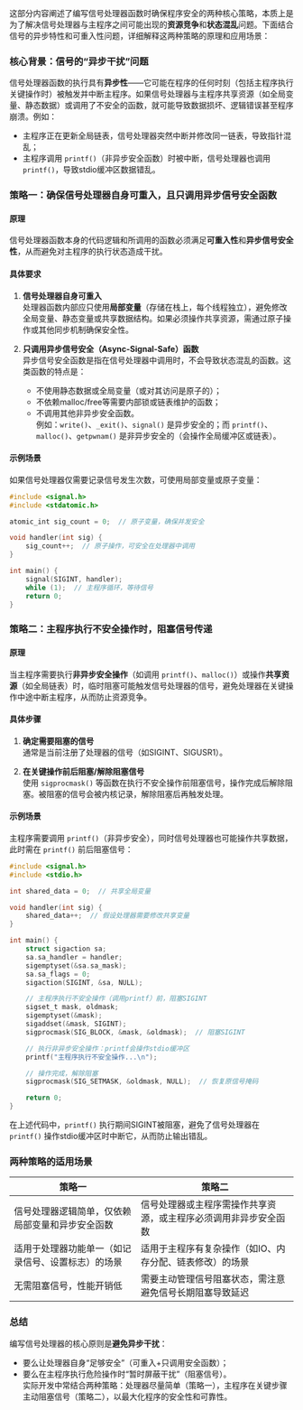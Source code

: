 这部分内容阐述了编写信号处理器函数时确保程序安全的两种核心策略，本质上是为了解决信号处理器与主程序之间可能出现的**资源竞争**和**状态混乱**问题。下面结合信号的异步特性和可重入性问题，详细解释这两种策略的原理和应用场景：


### 核心背景：信号的“异步干扰”问题
信号处理器函数的执行具有**异步性**——它可能在程序的任何时刻（包括主程序执行关键操作时）被触发并中断主程序。如果信号处理器与主程序共享资源（如全局变量、静态数据）或调用了不安全的函数，就可能导致数据损坏、逻辑错误甚至程序崩溃。例如：
- 主程序正在更新全局链表，信号处理器突然中断并修改同一链表，导致指针混乱；
- 主程序调用 `printf()`（非异步安全函数）时被中断，信号处理器也调用 `printf()`，导致stdio缓冲区数据错乱。


### 策略一：确保信号处理器自身可重入，且只调用异步信号安全函数
#### 原理
信号处理器函数本身的代码逻辑和所调用的函数必须满足**可重入性**和**异步信号安全性**，从而避免对主程序的执行状态造成干扰。

#### 具体要求
1. **信号处理器自身可重入**  
   处理器函数内部应只使用**局部变量**（存储在栈上，每个线程独立），避免修改全局变量、静态变量或共享数据结构。如果必须操作共享资源，需通过原子操作或其他同步机制确保安全性。

2. **只调用异步信号安全（Async-Signal-Safe）函数**  
   异步信号安全函数是指在信号处理器中调用时，不会导致状态混乱的函数。这类函数的特点是：
   - 不使用静态数据或全局变量（或对其访问是原子的）；
   - 不依赖malloc/free等需要内部锁或链表维护的函数；
   - 不调用其他非异步安全函数。  
   例如：`write()`、`_exit()`、`signal()` 是异步安全的；而 `printf()`、`malloc()`、`getpwnam()` 是非异步安全的（会操作全局缓冲区或链表）。

#### 示例场景
如果信号处理器仅需要记录信号发生次数，可使用局部变量或原子变量：
```c
#include <signal.h>
#include <stdatomic.h>

atomic_int sig_count = 0;  // 原子变量，确保并发安全

void handler(int sig) {
    sig_count++;  // 原子操作，可安全在处理器中调用
}

int main() {
    signal(SIGINT, handler);
    while (1);  // 主程序循环，等待信号
    return 0;
}
```


### 策略二：主程序执行不安全操作时，阻塞信号传递
#### 原理
当主程序需要执行**非异步安全操作**（如调用 `printf()`、`malloc()`）或操作**共享资源**（如全局链表）时，临时阻塞可能触发信号处理器的信号，避免处理器在关键操作中途中断主程序，从而防止资源竞争。

#### 具体步骤
1. **确定需要阻塞的信号**  
   通常是当前注册了处理器的信号（如SIGINT、SIGUSR1）。

2. **在关键操作前后阻塞/解除阻塞信号**  
   使用 `sigprocmask()` 等函数在执行不安全操作前阻塞信号，操作完成后解除阻塞。被阻塞的信号会被内核记录，解除阻塞后再触发处理。

#### 示例场景
主程序需要调用 `printf()`（非异步安全），同时信号处理器也可能操作共享数据，此时需在 `printf()` 前后阻塞信号：
```c
#include <signal.h>
#include <stdio.h>

int shared_data = 0;  // 共享全局变量

void handler(int sig) {
    shared_data++;  // 假设处理器需要修改共享变量
}

int main() {
    struct sigaction sa;
    sa.sa_handler = handler;
    sigemptyset(&sa.sa_mask);
    sa.sa_flags = 0;
    sigaction(SIGINT, &sa, NULL);

    // 主程序执行不安全操作（调用printf）前，阻塞SIGINT
    sigset_t mask, oldmask;
    sigemptyset(&mask);
    sigaddset(&mask, SIGINT);
    sigprocmask(SIG_BLOCK, &mask, &oldmask);  // 阻塞SIGINT

    // 执行非异步安全操作：printf会操作stdio缓冲区
    printf("主程序执行不安全操作...\n");

    // 操作完成，解除阻塞
    sigprocmask(SIG_SETMASK, &oldmask, NULL);  // 恢复原信号掩码

    return 0;
}
```
在上述代码中，`printf()` 执行期间SIGINT被阻塞，避免了信号处理器在 `printf()` 操作stdio缓冲区时中断它，从而防止输出错乱。


### 两种策略的适用场景
| 策略一                       | 策略二                              |
| ------------------------- | -------------------------------- |
| 信号处理器逻辑简单，仅依赖局部变量和异步安全函数  | 信号处理器或主程序需操作共享资源，或主程序必须调用非异步安全函数 |
| 适用于处理器功能单一（如记录信号、设置标志）的场景 | 适用于主程序有复杂操作（如IO、内存分配、链表修改）的场景    |
| 无需阻塞信号，性能开销低              | 需要主动管理信号阻塞状态，需注意避免信号长期阻塞导致延迟     |


### 总结
编写信号处理器的核心原则是**避免异步干扰**：  
- 要么让处理器自身“足够安全”（可重入+只调用安全函数）；  
- 要么在主程序执行危险操作时“暂时屏蔽干扰”（阻塞信号）。  
实际开发中常结合两种策略：处理器尽量简单（策略一），主程序在关键步骤主动阻塞信号（策略二），以最大化程序的安全性和可靠性。